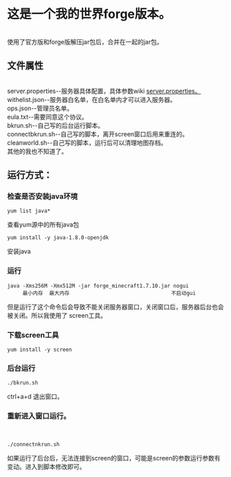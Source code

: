 <h1>这是一个我的世界forge版本。</h1><br>
  使用了官方版和forge版解压jar包后，合并在一起的jar包。<br>

<h2>文件属性</h2><br>
server.properties--服务器具体配置，具体参数wiki <a href="https://minecraft.gamepedia.com/Server.properties">server.properties。</a><br>
withelist.json--服务器白名单，在白名单内才可以进入服务器。<br>
ops.json--管理员名单。<br>
eula.txt--需要同意这个协议。<br>
bkrun.sh--自己写的后台运行脚本。<br>
connectbkrun.sh--自己写的脚本，离开screen窗口后用来重连的。<br>
cleanworld.sh--自己写的脚本，运行后可以清理地图存档。<br>
  其他的我也不知道了。
  

<h2>运行方式：</h2>    
<h3>检查是否安装java环境</h3>

    yum list java*
    
查看yum源中的所有java包
    
    yum install -y java-1.8.0-openjdk
    
安装java

<h3>运行</h3> 

    java -Xms256M -Xmx512M -jar forge_minecraft1.7.10.jar nogui
         最小内存  最大内存                                 不启动gui
但是运行了这个命令后会导致不能关闭服务器窗口，关闭窗口后，服务器后台也会被关闭。所以我使用了 screen工具。     
<h3>下载screen工具</h3>

    yum install -y screen

<h3>后台运行</h3>

    ./bkrun.sh  
    
ctrl+a+d 退出窗口。               
<h3>重新进入窗口运行。</h3><br>

    ./connectnkrun.sh
        
    
如果运行了后台后，无法连接到screen的窗口，可能是screen的参数运行参数有变动。进入到脚本修改即可。
